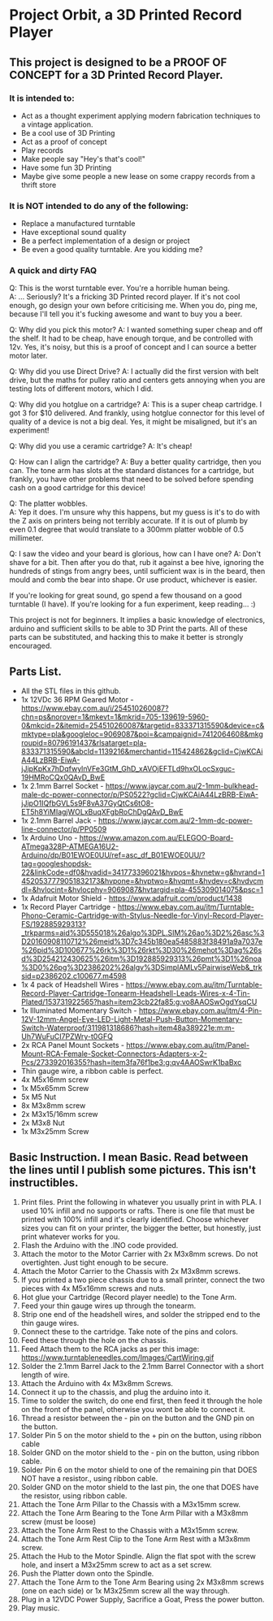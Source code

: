 # Project Orbit, a 3D Printed Record Player

## This project is designed to be a PROOF OF CONCEPT for a 3D Printed Record Player.

### It is intended to:
* Act as a thought experiment applying modern fabrication techniques to a vintage application.
* Be a cool use of 3D Printing
* Act as a proof of concept
* Play records
* Make people say "Hey's that's cool!"
* Have some fun 3D Printing
* Maybe give some people a new lease on some crappy records from a thrift store

### It is NOT intended to do any of the following:
* Replace a manufactured turntable
* Have exceptional sound quality
* Be a perfect implementation of a design or project
* Be even a good quality turntable.  Are you kidding me?

### A quick and dirty FAQ

Q: This is the worst turntable ever.  You're a horrible human being.  
A: ... Seriously?   It's a fricking 3D Printed record player.  If it's not cool enough, go design your own before criticising me.  When you do, ping me, because I'll tell you it's fucking awesome and want to buy you a beer.

Q: Why did you pick this motor?
A: I wanted something super cheap and off the shelf.  It had to be cheap, have enough torque, and be controlled with 12v.   Yes, it's noisy, but this is a proof of concept and I can source a better motor later.

Q: Why did you use Direct Drive?
A: I actually did the first version with belt drive, but the maths for pulley ratio and centers gets annoying when you are testing lots of different motors, which I did.

Q: Why did you hotglue on a cartridge?
A: This is a super cheap cartridge.  I got 3 for $10 delivered.  And frankly, using hotglue connector for this level of quality of a device is not a big deal.  Yes, it might be misaligned, but it's an experiment!  

Q: Why did you use a ceramic cartridge?
A: It's cheap!

Q: How can I align the cartridge?
A: Buy a better quality cartridge, then you can.  The tone arm has slots at the standard distances for a cartridge, but frankly, you have other problems that need to be solved before spending cash on a good cartridge for this device!

Q: The platter wobbles.  
A: Yep it does.  I'm unsure why this happens, but my guess is it's to do with the Z axis on printers being not terribly accurate.  If it is out of plumb by even 0.1 degree that would translate to a 300mm platter wobble of 0.5 millimeter. 

Q: I saw the video and your beard is glorious, how can I have one?
A: Don't shave for a bit.  Then after you do that, rub it against a bee hive, ignoring the hundreds of stings from angry bees, until sufficient wax is in the beard, then mould and comb the bear into shape.  Or use product, whichever is easier.

If you're looking for great sound, go spend a few thousand on a good turntable (I have).  If you're looking for a fun experiment, keep reading... :) 

This project is not for beginners.  It implies a basic knowledge of electronics, arduino and sufficient skills to be able to 3D Print the parts.  All of these parts can be substituted, and hacking this to make it better is strongly encouraged.

## Parts List.

* All the STL files in this github.
* 1x 12VDc 36 RPM Geared Motor - https://www.ebay.com.au/i/254510260087?chn=ps&norover=1&mkevt=1&mkrid=705-139619-5960-0&mkcid=2&itemid=254510260087&targetid=833371315590&device=c&mktype=pla&googleloc=9069087&poi=&campaignid=7412064608&mkgroupid=80796191437&rlsatarget=pla-833371315590&abcId=1139216&merchantid=115424862&gclid=CjwKCAiA44LzBRB-EiwA-jJipKpKx7hDqfwylnVFe3GtM_GhD_xAVOjEFTLd9hxOLocSxguc-19HMRoCQx0QAvD_BwE
* 1x 2.1mm Barrel Socket - https://www.jaycar.com.au/2-1mm-bulkhead-male-dc-power-connector/p/PS0522?gclid=CjwKCAiA44LzBRB-EiwA-jJipO1IQfbGVL5s9F8vA37GyQtCs6tO8-ET5h8YiMIagjWOLxBuqXFgbRoChDgQAvD_BwE
* 1x 2.1mm Barrel Jack - https://www.jaycar.com.au/2-1mm-dc-power-line-connector/p/PP0509
* 1x Arduino Uno - https://www.amazon.com.au/ELEGOO-Board-ATmega328P-ATMEGA16U2-Arduino/dp/B01EWOE0UU/ref=asc_df_B01EWOE0UU/?tag=googleshopdsk-22&linkCode=df0&hvadid=341773396021&hvpos=&hvnetw=g&hvrand=14520537779051832173&hvpone=&hvptwo=&hvqmt=&hvdev=c&hvdvcmdl=&hvlocint=&hvlocphy=9069087&hvtargid=pla-455309014075&psc=1
* 1x Adafruit Motor Shield - https://www.adafruit.com/product/1438
* 1x Record Player Cartridge - https://www.ebay.com.au/itm/Turntable-Phono-Ceramic-Cartridge-with-Stylus-Needle-for-Vinyl-Record-Player-FS/192885929313?_trkparms=aid%3D555018%26algo%3DPL.SIM%26ao%3D2%26asc%3D20160908110712%26meid%3D7c345b180ea5485883f38491a9a7037e%26pid%3D100677%26rk%3D1%26rkt%3D30%26mehot%3Dag%26sd%3D254212430625%26itm%3D192885929313%26pmt%3D1%26noa%3D0%26pg%3D2386202%26algv%3DSimplAMLv5PairwiseWeb&_trksid=p2386202.c100677.m4598
* 1x 4 pack of Headshell Wires - https://www.ebay.com.au/itm/Turntable-Record-Player-Cartridge-Tonearm-Headshell-Leads-Wires-x-4-Tin-Plated/153731922565?hash=item23cb22fa85:g:vo8AAOSwOgdYsqCU
* 1x Illuminated Momentary Switch - https://www.ebay.com.au/itm/4-Pin-12V-12mm-Angel-Eye-LED-Light-Metal-Push-Button-Momentary-Switch-Waterproof/311981318686?hash=item48a389221e:m:m-Uh7WuFuCI7PZWry-t0GFQ
* 2x RCA Panel Mount Sockets - https://www.ebay.com.au/itm/Panel-Mount-RCA-Female-Socket-Connectors-Adapters-x-2-Pcs/273392016355?hash=item3fa76f1be3:g:qv4AAOSwrK1baBxc
* Thin gauge wire, a ribbon cable is perfect.
* 4x M5x16mm screw
* 1x M5x65mm Screw
* 5x M5 Nut
* 8x M3x8mm screw
* 2x M3x15/16mm screw
* 2x M3x8 Nut
* 1x M3x25mm Screw

## Basic Instruction.  I mean Basic.  Read between the lines until I publish some pictures.  This isn't instructibles.

1.  Print files.    Print the following in whatever you usually print in with PLA.  I used 10% infill and no supports or rafts.  There is one file that must be printed with 100% infill and it's clearly identified.   Choose whichever sizes you can fit on your printer, the bigger the better, but honestly, just print whatever works for you.
2.  Flash the Arduino with the .INO code provided.
3.  Attach the motor to the Motor Carrier with 2x M3x8mm screws.  Do not overtighten.  Just tight enough to be secure.
4.  Attach the Motor Carrier to the Chassis with 2x M3x8mm screws.  
5.  If you printed a two piece chassis due to a small printer, connect the two pieces with 4x M5x16mm screws and nuts.
6.  Hot glue your Cartridge (Record player needle) to the Tone Arm.
7.  Feed your thin gauge wires up through the tonearm.  
8.  Strip one end of the headshell wires, and solder the stripped end to the thin gauge wires.
9.  Connect these to the cartridge.  Take note of the pins and colors.
10.  Feed these through the hole on the chassis.
11.  Feed Attach them to the RCA jacks as per this image: https://www.turntableneedles.com/Images/CartWiring.gif
12.  Solder the 2.1mm Barrel Jack to the 2.1mm Barrel Connector with a short length of wire.
13.  Attach the Arduino with 4x M3x8mm Screws.
14.  Connect it up to the chassis, and plug the arduino into it.
15.  Time to solder the switch, do one end first, then feed it through the hole on the front of the panel, otherwise you wont be able to connect it.
16.  Thread a resistor between the - pin on the button and the GND pin on the button.
17.  Solder Pin 5 on the motor shield to the + pin on the button, using ribbon cable
18.  Solder GND on the motor shield to the - pin on the button, using ribbon cable.  
19.  Solder Pin 6 on the motor shield to one of the remaining pin that DOES NOT have a resistor., using ribbon cable.
20.  Solder GND on the motor shield to the last pin, the one that DOES have the resistor, using ribbon cable.
21.  Attach the Tone Arm Pillar to the Chassis with a M3x15mm screw.
22.  Attach the Tone Arm Bearing to the Tone Arm Pillar with a M3x8mm screw (must be loose)
23.  Attach the Tone Arm Rest to the Chassis with a M3x15mm screw.
24.  Attach the Tone Arm Rest Clip to the Tone Arm Rest with a M3x8mm screw.
25.  Attach the Hub to the Motor Spindle.  Align the flat spot with the screw hole, and insert a M3x25mm screw to act as a set screw.
26.  Push the Platter down onto the Spindle.
27.  Attach the Tone Arm to the Tone Arm Bearing using 2x M3x8mm screws (one on each side) or 1x M3x25mm screw all the way through.
28.  Plug in a 12VDC Power Supply, Sacrifice a Goat, Press the power button.
29.  Play music.
